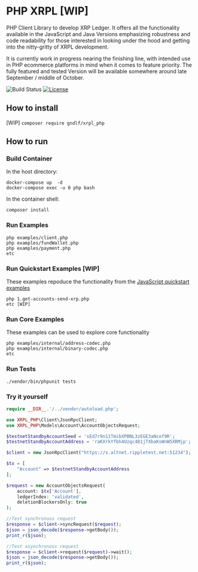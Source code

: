 # PHP XRPL [WIP]

PHP Client Library to develop XRP Ledger. It offers all the functionality available in the JavaScript 
and Java Versions emphasizing robustness and code readability for those interested in looking under the 
hood and getting into the nitty-gritty of XRPL development.

It is currently work in progress nearing the finishing line, with intended use in PHP ecommerce platforms 
in mind when it comes to feature priority. The fully featured and tested Version will be available somewhere 
around late September / middle of October.

![Build Status](https://github.com/shopware/shopware/workflows/PHPUnit/badge.svg)
[![License](https://img.shields.io/badge/license-ISC-blue.svg)](http://opensource.org/licenses/ISC)

## How to install

[WIP] 
`composer require gndlf/xrpl_php`

## How to run

### Build Container
In the host directory:
```
docker-compose up  -d
docker-compose exec -u 0 php bash
```
In the container shell:
```
composer install
```

### Run Examples 
```
php examples/client.php
php examples/fundWallet.php
php examples/payment.php
etc
```

### Run Quickstart Examples [WIP]
These examples repoduce the functionality from the [JavaScript 
quickstart examples](https://learn.xrpl.org/course/intro-to-the-xrpl/)
```
php 1.get-accounts-send-xrp.php
etc [WIP]
```

### Run Core Examples 
These examples can be used to explore core functionality
```
php examples/internal/address-codec.php
php examples/internal/binary-codec.php
etc
```

### Run Tests
`./vendor/bin/phpunit tests`

### Try it yourself
```php
require __DIR__.'/../vendor/autoload.php';

use XRPL_PHP\Client\JsonRpcClient;
use XRPL_PHP\Models\Account\AccountObjectsRequest;

$testnetStandbyAccountSeed = 'sEd7r9n11TmibXPBNL3zEGE3aNcof9R';
$testnetStandbyAccountAddress = 'raKXrkYfbh4Uzqc481jTXbaKsWnW5XRMjp';

$client = new JsonRpcClient("https://s.altnet.rippletest.net:51234");

$tx = [
    "Account" => $testnetStandbyAccountAddress
];

$request = new AccountObjectsRequest(
    account: $tx['Account'],
    ledgerIndex: 'validated',
    deletionBlockersOnly: true
);

//Test synchronous request
$response = $client->syncRequest($request);
$json = json_decode($response->getBody());
print_r($json);

//Test asynchronous request
$response = $client->request($request)->wait();
$json = json_decode($response->getBody());
print_r($json);
```